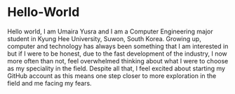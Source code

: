 # Hello-World
Hello world, I am Umaira Yusra and I am a Computer Engineering major student in Kyung Hee University, Suwon, South Korea.
Growing up, computer and technology has always been something that I am interested in but if I were to be honest, due to the fast development of the industry, I now more often than not, feel overwhelmed thinking about what I were to choose as my speciality in the field.
Despite all that, I feel excited about starting my GitHub account as this means one step closer to more exploration in the field and me facing my fears.

